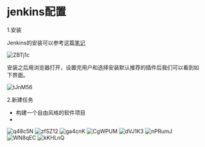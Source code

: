 # jenkins配置

1.安装

Jenkins的安装可以参考这篇[笔记](/nav.08.others/docker/jenkins.md)

![ZBTj1c](https://zhuduanlei-1256381138.cos.ap-guangzhou.myqcloud.com/uPic/ZBTj1c.png)

安装之后用浏览器打开，设置完用户和选择安装默认推荐的插件后我们可以看到如下界面。

![tJnM56](https://zhuduanlei-1256381138.cos.ap-guangzhou.myqcloud.com/uPic/tJnM56.png)

2.新建任务

- 构建一个自由风格的软件项目
- 

![q48c5N](https://zhuduanlei-1256381138.cos.ap-guangzhou.myqcloud.com/uPic/q48c5N.png)
![zfSZ12](https://zhuduanlei-1256381138.cos.ap-guangzhou.myqcloud.com/uPic/zfSZ12.png)
![ga4cnK](https://zhuduanlei-1256381138.cos.ap-guangzhou.myqcloud.com/uPic/ga4cnK.png)
![CgWPUM](https://zhuduanlei-1256381138.cos.ap-guangzhou.myqcloud.com/uPic/CgWPUM.png)
![dVJ1K3](https://zhuduanlei-1256381138.cos.ap-guangzhou.myqcloud.com/uPic/dVJ1K3.png)
![nPRumJ](https://zhuduanlei-1256381138.cos.ap-guangzhou.myqcloud.com/uPic/nPRumJ.png)
![WN8qEC](https://zhuduanlei-1256381138.cos.ap-guangzhou.myqcloud.com/uPic/WN8qEC.png)
![kKHLnQ](https://zhuduanlei-1256381138.cos.ap-guangzhou.myqcloud.com/uPic/kKHLnQ.png)

